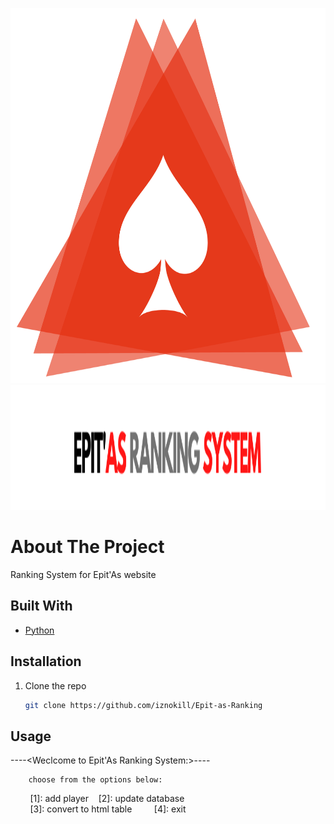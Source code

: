 <!-- PROJECT LOGO -->
<p align="center">
  <img width="600" height="600" src="https://github.com/iznokill/Epit-as-Ranking/blob/main/Ranking/files/logo.png">
  <img width="1200" height="200" src="https://github.com/iznokill/Epit-as-Ranking/blob/main/Ranking/files/ban.PNG">
</p>

<!-- ABOUT THE PROJECT -->
# About The Project
Ranking System for Epit'As website

## Built With

* [Python](https://www.python.org/)
## Installation

1. Clone the repo
   ```sh
   git clone https://github.com/iznokill/Epit-as-Ranking
   ```
## Usage
----<Weclcome to Epit'As Ranking System:>----

        choose from the options below:
&nbsp;&nbsp;&nbsp;&nbsp;&nbsp;&nbsp;&nbsp;&nbsp;[1]: add player&nbsp;&nbsp;&nbsp;&nbsp;[2]: update database</br>
&nbsp;&nbsp;&nbsp;&nbsp;&nbsp;&nbsp;&nbsp;&nbsp;[3]: convert to html table &nbsp;&nbsp;&nbsp;&nbsp;&nbsp;&nbsp;&nbsp;&nbsp;[4]: exit</br>
